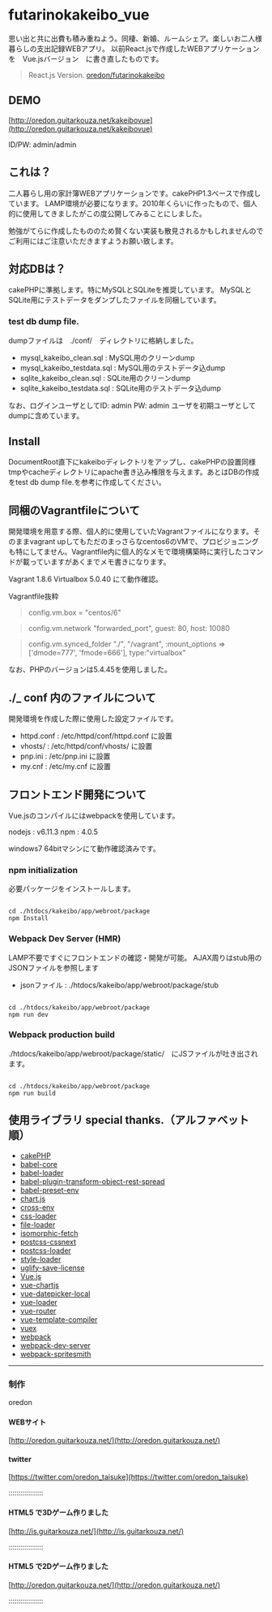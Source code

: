 # futarinokakeibo_vue

思い出と共に出費も積み重ねよう。同棲、新婚、ルームシェア。楽しいお二人様暮らしの支出記録WEBアプリ。
以前React.jsで作成したWEBアプリケーションを　Vue.jsバージョン　に書き直したものです。

> React.js Version.
> [oredon/futarinokakeibo](https://github.com/oredon/futarinokakeibo)

## DEMO

[http://oredon.guitarkouza.net/kakeibovue](http://oredon.guitarkouza.net/kakeibovue)

ID/PW: admin/admin

## これは？

二人暮らし用の家計簿WEBアプリケーションです。cakePHP1.3ベースで作成しています。 LAMP環境が必要になります。2010年くらいに作ったもので、個人的に使用してきましたがこの度公開してみることにしました。

勉強がてらに作成したもののため賢くない実装も散見されるかもしれませんのでご利用にはご注意いただきますようお願い致します。

## 対応DBは？

cakePHPに準拠します。特にMySQLとSQLiteを推奨しています。 MySQLとSQLite用にテストデータをダンプしたファイルを同梱しています。

### test db dump file.

dumpファイルは　./conf/　ディレクトリに格納しました。

* mysql_kakeibo_clean.sql : MySQL用のクリーンdump
* mysql_kakeibo_testdata.sql : MySQL用のテストデータ込dump
* sqlite_kakeibo_clean.sql : SQLite用のクリーンdump
* sqlite_kakeibo_testdata.sql : SQLite用のテストデータ込dump

なお、ログインユーザとしてID: admin PW: admin ユーザを初期ユーザとしてdumpに含めています。

## Install

DocumentRoot直下にkakeiboディレクトリをアップし、cakePHPの設置同様tmpやcacheディレクトリにapache書き込み権限を与えます。あとはDBの作成をtest db dump file.を参考に作成してください。

## 同梱のVagrantfileについて

開発環境を用意する際、個人的に使用していたVagrantファイルになります。そのままvagrant upしてもただのまっさらなcentos6のVMで、プロビジョニングも特にしてません。Vagrantfile内に個人的なメモで環境構築時に実行したコマンドが載っていますがあくまでメモ書きになります。

Vagrant 1.8.6
Virtualbox 5.0.40
にて動作確認。

Vagrantfile抜粋

> config.vm.box = "centos/6"

> config.vm.network "forwarded_port", guest: 80, host: 10080

> config.vm.synced_folder "./", "/vagrant", :mount_options => ['dmode=777', 'fmode=666'], type:"virtualbox"

なお、PHPのバージョンは5.4.45を使用しました。

## ./_ conf 内のファイルについて

開発環境を作成した際に使用した設定ファイルです。

* httpd.conf : /etc/httpd/conf/httpd.conf に設置
* vhosts/ : /etc/httpd/conf/vhosts/ に設置
* pnp.ini : /etc/pnp.ini に設置
* my.cnf : /etc/my.cnf に設置

## フロントエンド開発について

Vue.jsのコンパイルにはwebpackを使用しています。

nodejs : v6.11.3
npm : 4.0.5

windows7 64bitマシンにて動作確認済みです。

### npm initialization

必要パッケージをインストールします。

```

cd ./htdocs/kakeibo/app/webroot/package
npm Install

```

### Webpack Dev Server (HMR)

LAMP不要ですぐにフロントエンドの確認・開発が可能。
AJAX周りはstub用のJSONファイルを参照します

* jsonファイル : ./htdocs/kakeibo/app/webroot/package/stub

```

cd ./htdocs/kakeibo/app/webroot/package
npm run dev

```

### Webpack production build

./htdocs/kakeibo/app/webroot/package/static/　にJSファイルが吐き出されます。

```

cd ./htdocs/kakeibo/app/webroot/package
npm run build

```

## 使用ライブラリ special thanks.（アルファベット順）

* [cakePHP](http://cakephp.jp/)
* [babel-core](https://github.com/babel)
* [babel-loader](https://github.com/babel/babel-loader)
* [babel-plugin-transform-object-rest-spread](https://www.npmjs.com/package/babel-plugin-transform-object-rest-spread)
* [babel-preset-env](https://github.com/babel/babel-preset-env)
* [chart.js](https://github.com/chartjs/Chart.js)
* [cross-env](https://github.com/kentcdodds/cross-env)
* [css-loader](https://github.com/webpack/css-loader)
* [file-loader](https://github.com/webpack/file-loader)
* [isomorphic-fetch](https://github.com/matthew-andrews/isomorphic-fetch)
* [postcss-cssnext](https://github.com/MoOx/postcss-cssnext)
* [postcss-loader](https://github.com/postcss/postcss-loader)
* [style-loader](https://github.com/webpack-contrib/style-loader)
* [uglify-save-license](https://www.npmjs.com/package/uglify-save-license)
* [Vue.js](https://vuejs.org)
* [vue-chartjs](https://github.com/apertureless/vue-chartjs)
* [vue-datepicker-local](https://github.com/weifeiyue/vue-datepicker-local)
* [vue-loader](https://github.com/vuejs/vue-loader)
* [vue-router](https://github.com/vuejs/vue-router)
* [vue-template-compiler](https://www.npmjs.com/package/vue-template-compiler)
* [vuex](https://github.com/vuejs/vuex)
* [webpack](https://github.com/webpack)
* [webpack-dev-server](https://github.com/webpack/webpack-dev-server)
* [webpack-spritesmith](https://www.npmjs.com/package/webpack-spritesmith)

-----------------------------

### 制作
oredon

#### WEBサイト
[http://oredon.guitarkouza.net/](http://oredon.guitarkouza.net/)

#### twitter
[https://twitter.com/oredon_taisuke](https://twitter.com/oredon_taisuke)

:::::::::::::::::

#### HTML5 で3Dゲーム作りました
[http://is.guitarkouza.net/](http://is.guitarkouza.net/)

:::::::::::::::::

#### HTML5 で2Dゲーム作りました
[http://oredon.guitarkouza.net/](http://oredon.guitarkouza.net/)

:::::::::::::::::

